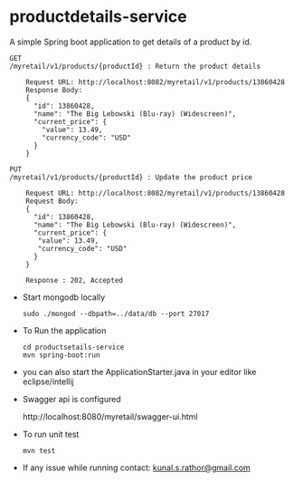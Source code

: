 # productdetails-service

A simple Spring boot application to get details of a product by id.
    
    
    GET 
    /myretail/v1/products/{productId} : Return the product details
    
        Request URL: http://localhost:8082/myretail/v1/products/13860428
        Response Body: 
        {
          "id": 13860428,
          "name": "The Big Lebowski (Blu-ray) (Widescreen)",
          "current_price": {
            "value": 13.49,
            "currency_code": "USD"
          }
        } 
        
    PUT 
    /myretail/v1/products/{productId} : Update the product price
         
        Request URL: http://localhost:8082/myretail/v1/products/13860428
        Request Body: 
        {
          "id": 13860428,
          "name": "The Big Lebowski (Blu-ray) (Widescreen)",
          "current_price": {
           "value": 13.49,
           "currency_code": "USD"
          }
        } 
       
        Response : 202, Accepted
    
- Start mongodb locally
    ``` 
    sudo ./mongod --dbpath=../data/db --port 27017
    ```    
- To Run the application
    ```
    cd productsetails-service
    mvn spring-boot:run
    ```
  
- you can also start the ApplicationStarter.java in your editor like eclipse/intellij

- Swagger api is configured

    http://localhost:8080/myretail/swagger-ui.html

- To run unit test
    ```
    mvn test
    ```
- If any issue while running contact: kunal.s.rathor@gmail.com

